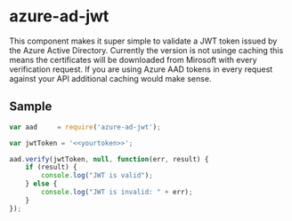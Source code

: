 # azure-ad-jwt
This component makes it super simple to validate a JWT token issued by the Azure Active Directory. Currently the version 
is not usinge caching this means the certificates will be downloaded from Mirosoft with every verification request. 
If you are using Azure AAD tokens in every request against your API additional caching would make sense. 

## Sample

```javascript
var aad     = require('azure-ad-jwt');

var jwtToken = '<<yourtoken>>';

aad.verify(jwtToken, null, function(err, result) {
    if (result) {
        console.log("JWT is valid");
    } else {
        console.log("JWT is invalid: " + err);
    }
});
```








